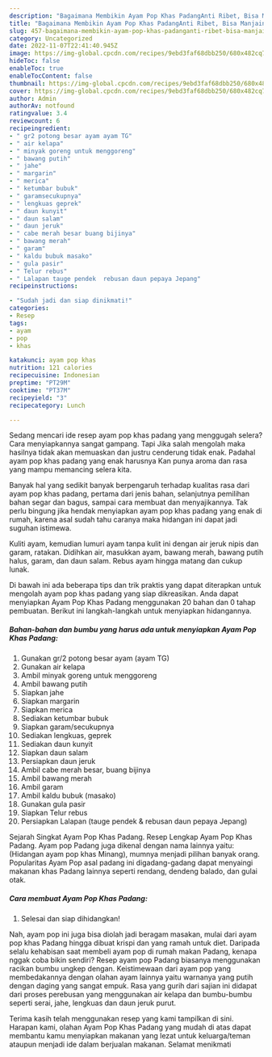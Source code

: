 ```yaml
---
description: "Bagaimana Membikin Ayam Pop Khas PadangAnti Ribet, Bisa Manjain Lidah"
title: "Bagaimana Membikin Ayam Pop Khas PadangAnti Ribet, Bisa Manjain Lidah"
slug: 457-bagaimana-membikin-ayam-pop-khas-padanganti-ribet-bisa-manjain-lidah
category: Uncategorized
date: 2022-11-07T22:41:40.945Z
image: https://img-global.cpcdn.com/recipes/9ebd3faf68dbb250/680x482cq70/ayam-pop-khas-padang-foto-resep-utama.jpg
hideToc: false
enableToc: true
enableTocContent: false
thumbnail: https://img-global.cpcdn.com/recipes/9ebd3faf68dbb250/680x482cq70/ayam-pop-khas-padang-foto-resep-utama.jpg
cover: https://img-global.cpcdn.com/recipes/9ebd3faf68dbb250/680x482cq70/ayam-pop-khas-padang-foto-resep-utama.jpg
author: Admin
authorAv: notfound
ratingvalue: 3.4
reviewcount: 6
recipeingredient:
- " gr2 potong besar ayam ayam TG"
- " air kelapa"
- " minyak goreng untuk menggoreng"
- " bawang putih"
- " jahe"
- " margarin"
- " merica"
- " ketumbar bubuk"
- " garamsecukupnya"
- " lengkuas geprek"
- " daun kunyit"
- " daun salam"
- " daun jeruk"
- " cabe merah besar buang bijinya"
- " bawang merah"
- " garam"
- " kaldu bubuk masako"
- " gula pasir"
- " Telur rebus"
- " Lalapan tauge pendek  rebusan daun pepaya Jepang"
recipeinstructions:

- "Sudah jadi dan siap dinikmati!"
categories:
- Resep
tags:
- ayam
- pop
- khas

katakunci: ayam pop khas 
nutrition: 121 calories
recipecuisine: Indonesian
preptime: "PT29M"
cooktime: "PT37M"
recipeyield: "3"
recipecategory: Lunch

---
```



Sedang mencari ide resep ayam pop khas padang yang menggugah selera? Cara menyiapkannya sangat gampang. Tapi Jika salah mengolah maka hasilnya tidak akan memuaskan dan justru cenderung tidak enak. Padahal ayam pop khas padang yang enak harusnya Kan punya aroma dan rasa yang mampu memancing selera kita.


Banyak hal yang sedikit banyak berpengaruh terhadap kualitas rasa dari ayam pop khas padang, pertama dari jenis bahan, selanjutnya pemilihan bahan segar dan bagus, sampai cara membuat dan menyajikannya. Tak perlu bingung jika hendak menyiapkan ayam pop khas padang yang enak di rumah, karena asal sudah tahu caranya maka hidangan ini dapat jadi suguhan istimewa.

Kuliti ayam, kemudian lumuri ayam tanpa kulit ini dengan air jeruk nipis dan garam, ratakan. Didihkan air, masukkan ayam, bawang merah, bawang putih halus, garam, dan daun salam. Rebus ayam hingga matang dan cukup lunak.


Di bawah ini ada beberapa tips dan trik praktis yang dapat diterapkan untuk mengolah ayam pop khas padang yang siap dikreasikan. Anda dapat menyiapkan Ayam Pop Khas Padang menggunakan 20 bahan dan 0 tahap pembuatan. Berikut ini langkah-langkah untuk menyiapkan hidangannya.

<!--inarticleads1-->

##### Bahan-bahan dan bumbu yang harus ada untuk menyiapkan Ayam Pop Khas Padang:

1. Gunakan  gr/2 potong besar ayam (ayam TG)
1. Gunakan  air kelapa
1. Ambil  minyak goreng untuk menggoreng
1. Ambil  bawang putih
1. Siapkan  jahe
1. Siapkan  margarin
1. Siapkan  merica
1. Sediakan  ketumbar bubuk
1. Siapkan  garam/secukupnya
1. Sediakan  lengkuas, geprek
1. Sediakan  daun kunyit
1. Siapkan  daun salam
1. Persiapkan  daun jeruk
1. Ambil  cabe merah besar, buang bijinya
1. Ambil  bawang merah
1. Ambil  garam
1. Ambil  kaldu bubuk (masako)
1. Gunakan  gula pasir
1. Siapkan  Telur rebus
1. Persiapkan  Lalapan (tauge pendek &amp; rebusan daun pepaya Jepang)


Sejarah Singkat Ayam Pop Khas Padang. Resep Lengkap Ayam Pop Khas Padang. Ayam pop Padang juga dikenal dengan nama lainnya yaitu: (Hidangan ayam pop khas Minang), mumnya menjadi pilihan banyak orang. Popularitas Ayam Pop asal padang ini digadang-gadang dapat menyaingi makanan khas Padang lainnya seperti rendang, dendeng balado, dan gulai otak. 

<!--inarticleads2-->

##### Cara membuat Ayam Pop Khas Padang:


1. Selesai dan siap dihidangkan!

Nah, ayam pop ini juga bisa diolah jadi beragam masakan, mulai dari ayam pop khas Padang hingga dibuat krispi dan yang ramah untuk diet. Daripada selalu kehabisan saat membeli ayam pop di rumah makan Padang, kenapa nggak coba bikin sendiri? Resep ayam pop Padang biasanya menggunakan racikan bumbu ungkep dengan. Keistimewaan dari ayam pop yang membedakannya dengan olahan ayam lainnya yaitu warnanya yang putih dengan daging yang sangat empuk. Rasa yang gurih dari sajian ini didapat dari proses perebusan yang menggunakan air kelapa dan bumbu-bumbu seperti serai, jahe, lengkuas dan daun jeruk purut. 

Terima kasih telah menggunakan resep yang kami tampilkan di sini. Harapan kami, olahan Ayam Pop Khas Padang yang mudah di atas dapat membantu kamu menyiapkan makanan yang lezat untuk keluarga/teman ataupun menjadi ide dalam berjualan makanan. Selamat menikmati
